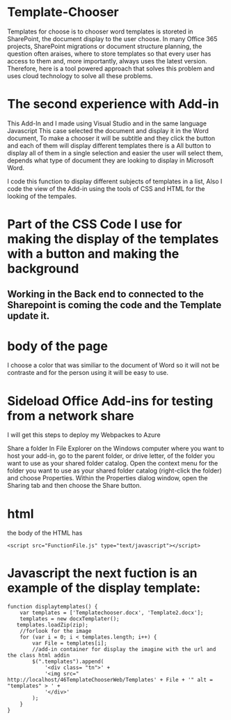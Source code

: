 # Template-Chooser
Templates for choose is to chooser word templates is storeted in SharePoint, the document display to the user choose.
In many Office 365 projects, SharePoint migrations or document structure planning, the question often araises, where to store templates so that every user has access to them and, more importantly, always uses the latest version.
Therefore, here is a tool powered approach that solves this problem and uses cloud technology to solve all these problems.

# The second experience with Add-in
This Add-In and I made using Visual Studio and in the same language Javascript 
This case selected the document and display it in the Word document, To make a chooser it will be subtitle and they click the button and each of them will display different templates there is a All button to display all of them in a single selection and easier the user will select them, depends what type of document they are looking to display in Microsoft Word.

I code this function to display different subjects of templates in a list, Also I code the view of the Add-in using the tools of CSS and HTML for the looking of the tempales.

# Part of the CSS Code I use for making the display of the templates with a button and making the background 
## Working in the Back end to connected to the Sharepoint is coming the code and the Template update it.

# body of the page
I choose a color that was similiar to the document of Word so it will not be contraste and for the person using it will be easy to use.

# Sideload Office Add-ins for testing from a network share
I will get this steps to deploy my Webpackes to Azure

Share a folder
In File Explorer on the Windows computer where you want to host your add-in, go to the parent folder, or drive letter, of the folder you want to use as your shared folder catalog.
Open the context menu for the folder you want to use as your shared folder catalog (right-click the folder) and choose Properties.
Within the Properties dialog window, open the Sharing tab and then choose the Share button.

# html 
the body of the HTML has <script> where I indicate the src of the file of the js that will containe the html.
    <!DOCTYPE html>
<html>
<head>
    <meta charset="UTF-8" />
    <meta http-equiv="X-UA-Compatible" content="IE=Edge" />
    <title></title>
    <script src="https://ajax.aspnetcdn.com/ajax/jQuery/jquery-1.9.1.min.js" type="text/javascript"></script>
    <script src="https://appsforoffice.microsoft.com/lib/1/hosted/office.js" type="text/javascript"></script>
    
    <script src="FunctionFile.js" type="text/javascript"></script>
</head>
<body>
  
</body>
</html>

# Javascript the next fuction is an example of the display template:

    function displaytemplates() {
        var templates = ['Templatechooser.docx', 'Template2.docx'];
        templates = new docxTemplater();
       templates.loadZip(zip);
        //forlook for the image
        for (var i = 0; i < templates.length; i++) {
            var File = templates[i];
            //add-in container for display the imagine with the url and the class html addin 
            $(".templates").append(
                '<div class= "tn">' +
                '<img src=" http://localhost/46TemplateChooserWeb/Templates' + File + '" alt = "templates" > ' +
                '</div>'
            );
        }
    }




